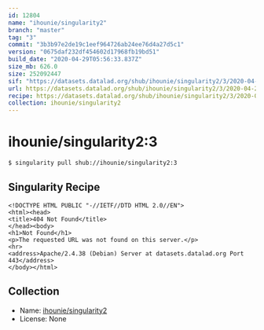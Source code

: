 ```yaml
---
id: 12804
name: "ihounie/singularity2"
branch: "master"
tag: "3"
commit: "3b3b97e2de19c1eef964726ab24ee76d4a27d5c1"
version: "0675daf232df454602d17968fb19bd51"
build_date: "2020-04-29T05:56:33.837Z"
size_mb: 626.0
size: 252092447
sif: "https://datasets.datalad.org/shub/ihounie/singularity2/3/2020-04-29-3b3b97e2-0675daf2/0675daf232df454602d17968fb19bd51.sif"
url: https://datasets.datalad.org/shub/ihounie/singularity2/3/2020-04-29-3b3b97e2-0675daf2/
recipe: https://datasets.datalad.org/shub/ihounie/singularity2/3/2020-04-29-3b3b97e2-0675daf2/Singularity
collection: ihounie/singularity2
---
```


# ihounie/singularity2:3

```bash
$ singularity pull shub://ihounie/singularity2:3
```

## Singularity Recipe

```singularity
<!DOCTYPE HTML PUBLIC "-//IETF//DTD HTML 2.0//EN">
<html><head>
<title>404 Not Found</title>
</head><body>
<h1>Not Found</h1>
<p>The requested URL was not found on this server.</p>
<hr>
<address>Apache/2.4.38 (Debian) Server at datasets.datalad.org Port 443</address>
</body></html>
```

## Collection

 - Name: [ihounie/singularity2](https://github.com/ihounie/singularity2)
 - License: None


